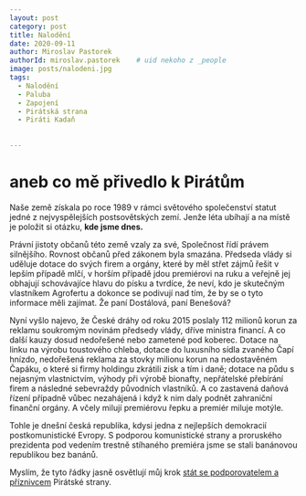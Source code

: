 ```yaml
---
layout: post
category: post
title: Nalodění   
date: 2020-09-11
author: Miroslav Pastorek
authorId: miroslav.pastorek    # uid nekoho z _people
image: posts/nalodeni.jpg
tags:
  - Nalodění
  - Paluba
  - Zapojení
  - Pirátská strana
  - Piráti Kadaň
  
  
---
```


# aneb co mě přivedlo k Pirátům  


Naše země získala po roce 1989 v rámci světového společenství statut jedné z nejvyspělejších postsovětských zemí. 
Jenže léta ubíhají a na místě je položit si otázku, **kde jsme dnes.**

Právní jistoty občanů této země vzaly za své, Společnost řídí právem silnějšího. Rovnost občanů před zákonem byla smazána. 
Předseda vlády si uděluje dotace do svých firem a orgány, které by měl střet zájmů řešit v lepším případě mlčí, v horším případě jdou premiérovi na ruku 
a veřejně jej obhajují schovávajíce hlavu do písku a tvrdíce, že neví, kdo je skutečným vlastníkem Agrofertu a dokonce se podivují nad tím, že by se o tyto informace měli zajímat. 
Že paní Dostálová, paní Benešová? 

Nyní vyšlo najevo, že České dráhy od roku 2015 poslaly 112 milionů korun za reklamu soukromým novinám předsedy vlády, dříve ministra financí. 
A co další kauzy dosud nedořešené nebo zametené pod koberec. 
Dotace na linku na výrobu toustového chleba, dotace do luxusního sídla zvaného Čapí hnízdo, nedořešená reklama za stovky milionu korun na nedostavěném Čapáku, 
o které si firmy holdingu zkrátili zisk a tím i daně; dotace na půdu s nejasným vlastnictvím, výhody při výrobě bionafty, 
nepřátelské přebírání firem a následné sebevraždy původních vlastníků. 
A co zastavená daňová řízení případně vůbec nezahájená i když k nim daly podnět zahraniční finanční orgány. A včely milují premiérovu řepku a premiér miluje motýle.

Tohle je dnešní česká republika, kdysi jedna z nejlepších demokracií postkomunistické Evropy. 
S podporou komunistické strany a proruského prezidenta pod vedením trestně stíhaného premiéra jsme se stali banánovou republikou bez banánů.

Myslím, že tyto řádky jasně osvětlují můj krok [stát se podporovatelem a příznivcem](https://nalodeni.pirati.cz/) Pirátské strany. 


